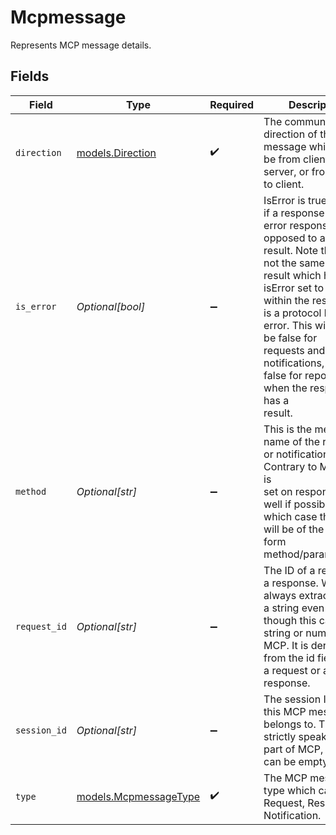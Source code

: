 # Mcpmessage

Represents MCP message details.


## Fields

| Field                                                                                                                                                                                                                                                                                                                           | Type                                                                                                                                                                                                                                                                                                                            | Required                                                                                                                                                                                                                                                                                                                        | Description                                                                                                                                                                                                                                                                                                                     | Example                                                                                                                                                                                                                                                                                                                         |
| ------------------------------------------------------------------------------------------------------------------------------------------------------------------------------------------------------------------------------------------------------------------------------------------------------------------------------- | ------------------------------------------------------------------------------------------------------------------------------------------------------------------------------------------------------------------------------------------------------------------------------------------------------------------------------- | ------------------------------------------------------------------------------------------------------------------------------------------------------------------------------------------------------------------------------------------------------------------------------------------------------------------------------- | ------------------------------------------------------------------------------------------------------------------------------------------------------------------------------------------------------------------------------------------------------------------------------------------------------------------------------- | ------------------------------------------------------------------------------------------------------------------------------------------------------------------------------------------------------------------------------------------------------------------------------------------------------------------------------- |
| `direction`                                                                                                                                                                                                                                                                                                                     | [models.Direction](../models/direction.md)                                                                                                                                                                                                                                                                                      | :heavy_check_mark:                                                                                                                                                                                                                                                                                                              | The communication direction of the MCP message which can be from client to<br/>server, or from server to client.                                                                                                                                                                                                                | Client2Server                                                                                                                                                                                                                                                                                                                   |
| `is_error`                                                                                                                                                                                                                                                                                                                      | *Optional[bool]*                                                                                                                                                                                                                                                                                                                | :heavy_minus_sign:                                                                                                                                                                                                                                                                                                              | IsError is true in case if a response is an error response as opposed to a<br/>result. Note that this is not the same as a result which has isError set to true<br/>within the result. This is a protocol level error. This will always be false for<br/>requests and notifications, and false for reponses when the response has a<br/>result. |                                                                                                                                                                                                                                                                                                                                 |
| `method`                                                                                                                                                                                                                                                                                                                        | *Optional[str]*                                                                                                                                                                                                                                                                                                                 | :heavy_minus_sign:                                                                                                                                                                                                                                                                                                              | This is the method name of the request or notification. Contrary to MCP this is<br/>set on responses as well if possible in which case the format will be of the<br/>form method/params.name.                                                                                                                                   | tools/call                                                                                                                                                                                                                                                                                                                      |
| `request_id`                                                                                                                                                                                                                                                                                                                    | *Optional[str]*                                                                                                                                                                                                                                                                                                                 | :heavy_minus_sign:                                                                                                                                                                                                                                                                                                              | The ID of a request or a response. We always extract this as a string even<br/>though this can be a string or number in MCP. It is derived from the id field of<br/>a request or a response.                                                                                                                                    | 2                                                                                                                                                                                                                                                                                                                               |
| `session_id`                                                                                                                                                                                                                                                                                                                    | *Optional[str]*                                                                                                                                                                                                                                                                                                                 | :heavy_minus_sign:                                                                                                                                                                                                                                                                                                              | The session ID that this MCP message belongs to. This is strictly speaking not<br/>part of MCP, and this can be empty.                                                                                                                                                                                                          | 1f02aa20-22d8-6e87-8432-be15d4f7b5b2                                                                                                                                                                                                                                                                                            |
| `type`                                                                                                                                                                                                                                                                                                                          | [models.McpmessageType](../models/mcpmessagetype.md)                                                                                                                                                                                                                                                                            | :heavy_check_mark:                                                                                                                                                                                                                                                                                                              | The MCP message type which can be Request, Response or Notification.                                                                                                                                                                                                                                                            | Request                                                                                                                                                                                                                                                                                                                         |